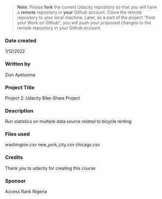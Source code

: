 >**Note**: Please **fork** the current Udacity repository so that you will have a **remote** repository in **your** Github account. Clone the remote repository to your local machine. Later, as a part of the project "Post your Work on Github", you will push your proposed changes to the remote repository in your Github account.

### Date created
1/12/2022

### Written by
Zion Ayetuoma

### Project Title
Project 2: Udacity Bike-Share Project

### Description
Run statistics on multiple data source related to bicycle renting

### Files used
washington.csv new_york_city.csv chicago.csv 

### Credits
Thank you to udacity for creating this course

### Sponsor
Access Bank Nigeria

